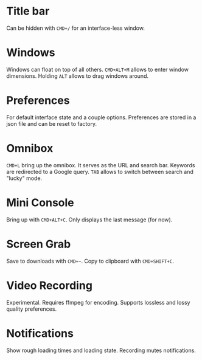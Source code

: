 # Title bar
Can be hidden with `CMD+/` for an interface-less window.

# Windows
Windows can float on top of all others. `CMD+ALT+M` allows to enter window dimensions. Holding `ALT` allows to drag windows around.

# Preferences
For default interface state and a couple options. Preferences are stored in a json file and can be reset to factory.

# Omnibox
`CMD+L` bring up the omnibox. It serves as the URL and search bar. Keywords are redirected to a Google query. `TAB` allows to switch between search and "lucky" mode.

# Mini Console
Bring up with `CMD+ALT+C`. Only displays the last message (for now).

# Screen Grab
Save to downloads with `CMD+~`. Copy to clipboard with `CMD+SHIFT+C`.

# Video Recording
Experimental. Requires ffmpeg for encoding. Supports lossless and lossy quality preferences.

# Notifications
Show rough loading times and loading state. Recording mutes notifications.